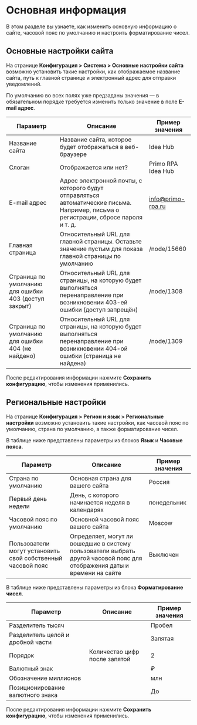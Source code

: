 # Основная информация

В этом разделе вы узнаете, как изменить основную информацию о сайте, часовой пояс по умолчанию и настроить форматирование чисел.

## Основные настройки сайта

На странице **Конфигурация > Система > Основные настройки сайта** возможно установить такие настройки, как отображаемое название сайта, путь к главной странице и электронный адрес для отправки уведомлений.

По умолчанию во всех полях уже предзаданы значения — в обязательном порядке требуется изменить только значение в поле **E-mail адрес**. 

| Параметр             |	Описание 	                        | Пример значения             |
| -------------------- | ---------------------------------- | ---------------------------------- |
| Название сайта       | Название сайта, которое будет отображаться в веб-браузере  | Idea Hub   |
| Слоган               | Отображается или нет?              | Primo RPA Idea Hub |
| E-mail адрес         | Адрес электронной почты, с которого будут отправляться автоматические письма. Например, письма о регистрации, сбросе пароля и т. д. | info@primo-rpa.ru |
| Главная страница     | Относительный URL для главной страницы. Оставьте значение пустым для показа главной страницы по умолчанию | /node/15660 |
| Страница по умолчанию для ошибки 403 (доступ закрыт) | Относительный URL для страницы, на которую будет выполняться перенаправление при возникновении 403-ей ошибки (доступ запрещён) | /node/1308 |
| Страница по умолчанию для ошибки 404 (не найдено)    | Относительный URL для страницы, на которую будет выполняться перенаправление при возникновении 404-ой ошибки (страница не найдена) | /node/1309 |

После редактирования информации нажмите **Сохранить конфигурацию**, чтобы изменения применились.


## Региональные настройки

На странице **Конфигурация > Регион и язык > Региональные настройки** возможно установить такие настройки, как часовой пояс по умолчанию, страна по умолчанию, а также форматирование чисел.

В таблице ниже представлены параметры из блоков **Язык** и **Часовые пояса**.

| Параметр             |	Описание 	                        | Пример значения   |
| -------------------- | ---------------------------------- | --------------- |
| Страна по умолчанию  | Основная страна для вашего сайта   | Россия          |
| Первый день недели   | День, с которого начинается неделя в календарях | понедельник |
| Часовой пояс по умолчанию  | Основной часовой пояс вашего сайта | Moscow |
| Пользователи могут установить свой собственный часовой пояс  | Определяет, могут ли вошедшие в систему пользователи выбрать другой часовой пояс для отображения даты и времени на сайте | Выключен |

В таблице ниже представлены параметры из блока **Форматирование чисел**.

| Параметр             |	Описание 	                        | Пример значения   |
| -------------------- | ---------------------------------- | --------------- |
| Разделитель тысяч    |   | Пробел          |
| Разделитель целой и дробной части |  | Запятая |
| Порядок              | Количество цифр после запятой | 2 |
| Валютный знак        |  | ₽ |
| Обозначение миллионов  |  | млн|
| Позиционирование валютного знака  |  | До |

После редактирования информации нажмите **Сохранить конфигурацию**, чтобы изменения применились.
